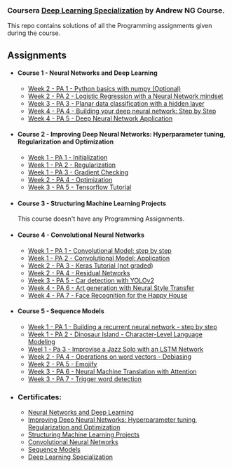 ### Coursera [Deep Learning Specialization](https://www.coursera.org/specializations/deep-learning) by Andrew NG Course.

This repo contains solutions of all the Programming assignments given during the course.
## Assignments
- #### Course 1 - Neural Networks and Deep Learning
	- [Week 2 - PA 1 - Python basics with numpy (Optional) ](https://github.com/Redolid/Deep-Learning-Specialization-Andrew/blob/master/1-Neural%20Networks%20and%20Deep%20Learning/Week%202/1-Python_Basics_With_Numpy_v3a.ipynb)
	- [Week 2 - PA 2 - Logistic Regression with a Neural Network mindset](https://github.com/Redolid/Deep-Learning-Specialization-Andrew/blob/master/1-Neural%20Networks%20and%20Deep%20Learning/Week%202/2-Logistic_Regression_with_a_Neural_Network_mindset_v6a.ipynb) 
	- [Week 3 - PA 3 - Planar data classification with a hidden layer](https://github.com/Redolid/Deep-Learning-Specialization-Andrew/blob/master/1-Neural%20Networks%20and%20Deep%20Learning/Week%203/Planar_data_classification_with_onehidden_layer_v6c.ipynb)
	- [Week 4 - PA 4 - Building your deep neural network: Step by Step](https://github.com/Redolid/Deep-Learning-Specialization-Andrew/blob/master/1-Neural%20Networks%20and%20Deep%20Learning/Week%204/Building_your_Deep_Neural_Network_Step_by_Step_v8a.ipynb)
	- [Week 4 - PA 5 - Deep Neural Network Application](https://github.com/Redolid/Deep-Learning-Specialization-Andrew/blob/master/1-Neural%20Networks%20and%20Deep%20Learning/Week%204/Deep%2BNeural%2BNetwork%2B-%2BApplication%2Bv8.ipynb)
  
- #### Course 2 - Improving Deep Neural Networks: Hyperparameter tuning, Regularization and Optimization
	- [Week 1 - PA 1 - Initialization](https://github.com/Redolid/Deep-Learning-Specialization-Andrew/blob/master/2-%20Improving%20Deep%20Neural%20Networks%20Hyperparameter%20tuning%2C%20Regularization%20and%20Optimization/Week%201/1-Initialization.ipynb)
	- [Week 1 - PA 2 - Regularization](https://github.com/Redolid/Deep-Learning-Specialization-Andrew/blob/master/2-%20Improving%20Deep%20Neural%20Networks%20Hyperparameter%20tuning%2C%20Regularization%20and%20Optimization/Week%201/2-Regularization_v2a.ipynb)
	- [Week 1 - PA 3 - Gradient Checking](https://github.com/Redolid/Deep-Learning-Specialization-Andrew/blob/master/2-%20Improving%20Deep%20Neural%20Networks%20Hyperparameter%20tuning%2C%20Regularization%20and%20Optimization/Week%201/3-Gradient%2BChecking%2Bv1.ipynb)
	- [Week 2 - PA 4 - Optimization](https://github.com/Redolid/Deep-Learning-Specialization-Andrew/blob/master/2-%20Improving%20Deep%20Neural%20Networks%20Hyperparameter%20tuning%2C%20Regularization%20and%20Optimization/Week%202/Optimization_methods_v1b.ipynb)
	- [Week 3 - PA 5 - Tensorflow Tutorial](https://github.com/Redolid/Deep-Learning-Specialization-Andrew/blob/master/2-%20Improving%20Deep%20Neural%20Networks%20Hyperparameter%20tuning%2C%20Regularization%20and%20Optimization/Week%203/TensorFlow_Tutorial_v3b.ipynb)
  
- #### Course 3 - Structuring Machine Learning Projects
	This course doesn't have any Programming Assignments.
  
- #### Course 4 - Convolutional Neural Networks
	- [Week 1 - PA 1 - Convolutional Model: step by step](https://github.com/Redolid/Deep-Learning-Specialization-Andrew/blob/master/4-Convolutional%20Neural%20Networks/Week%201/Convolution_model_Step_by_Step_v2a.ipynb)
	- [Week 1 - PA 2 - Convolutional Model: Application](https://github.com/Redolid/Deep-Learning-Specialization-Andrew/blob/master/4-Convolutional%20Neural%20Networks/Week%201/Convolution_model_Application_v1a.ipynb)
	- [Week 2 - PA 3 - Keras Tutorial (not graded)](https://github.com/Redolid/Deep-Learning-Specialization-Andrew/blob/master/4-Convolutional%20Neural%20Networks/Week%202/Keras_Tutorial_v2a.ipynb)
	- [Week 2 - PA 4 - Residual Networks](https://github.com/Redolid/Deep-Learning-Specialization-Andrew/blob/master/4-Convolutional%20Neural%20Networks/Week%202/Residual_Networks_v2a.ipynb)
	- [Week 3 - PA 5 - Car detection with YOLOv2](https://github.com/Redolid/Deep-Learning-Specialization-Andrew/blob/master/4-Convolutional%20Neural%20Networks/Week%203/Autonomous_driving_application_Car_detection_v3a.ipynb)
	- [Week 4 - PA 6 - Art generation with Neural Style Transfer](https://github.com/Redolid/Deep-Learning-Specialization-Andrew/blob/master/4-Convolutional%20Neural%20Networks/Week%204/Art_Generation_with_Neural_Style_Transfer_v3a.ipynb)
	- [Week 4 - PA 7 - Face Recognition for the Happy House](https://github.com/Redolid/Deep-Learning-Specialization-Andrew/blob/master/4-Convolutional%20Neural%20Networks/Week%204/Face_Recognition_v3a.ipynb)
  
- #### Course 5 - Sequence Models
	- [Week 1 - PA 1 - Building a recurrent neural network - step by step](https://github.com/Redolid/Deep-Learning-Specialization-Andrew/blob/master/5-Sequence%20Models/Week%201/Building_a_Recurrent_Neural_Network_Step_by_Step_v3b.ipynb)
	- [Week 1 - PA 2 - Dinosaur Island - Character-Level Language Modeling](https://github.com/Redolid/Deep-Learning-Specialization-Andrew/blob/master/5-Sequence%20Models/Week%201/Dinosaurus_Island_Character_level_language_model_final_v3b.ipynb)
  	- [Weel 1 - Pa 3 - Improvise a Jazz Solo with an LSTM Network](https://github.com/Redolid/Deep-Learning-Specialization-Andrew/blob/master/5-Sequence%20Models/Week%201/Improvise_a_Jazz_Solo_with_an_LSTM_Network_v3a.ipynb)
	- [Week 2 - PA 4 - Operations on word vectors - Debiasing](https://github.com/Redolid/Deep-Learning-Specialization-Andrew/blob/master/5-Sequence%20Models/Week%202/Operations_on_word_vectors_v2a.ipynb)
	- [Week 2 - PA 5 - Emojify](https://github.com/Redolid/Deep-Learning-Specialization-Andrew/blob/master/5-Sequence%20Models/Week%202/Emojify_v2a.ipynb)
	- [Week 3 - PA 6 - Neural Machine Translation with Attention](https://github.com/Redolid/Deep-Learning-Specialization-Andrew/blob/master/5-Sequence%20Models/Week%203/Neural_machine_translation_with_attention_v4a.ipynb)
	- [Week 3 - PA 7 - Trigger word detection](https://github.com/Redolid/Deep-Learning-Specialization-Andrew/blob/master/5-Sequence%20Models/Week%203/Trigger_word_detection_v1a.ipynb)
- ### Certificates:
  - [Neural Networks and Deep Learning](https://www.coursera.org/account/accomplishments/certificate/25DHPNCG8X6N)
  - [Improving Deep Neural Networks: Hyperparameter tuning, Regularization and Optimization](https://www.coursera.org/account/accomplishments/certificate/W8FHSQSTG6XG)
  - [Structuring Machine Learning Projects](https://www.coursera.org/account/accomplishments/certificate/JC9RAPEFSPX8)
  - [Convolutional Neural Networks](https://www.coursera.org/account/accomplishments/certificate/KZ2NHTV7MG79)
  - [Sequence Models](https://www.coursera.org/account/accomplishments/certificate/J2XG8T6CVRZ7)
  - [Deep Learning Specialization](https://www.coursera.org/account/accomplishments/specialization/certificate/LSVQGAUSAK59)
